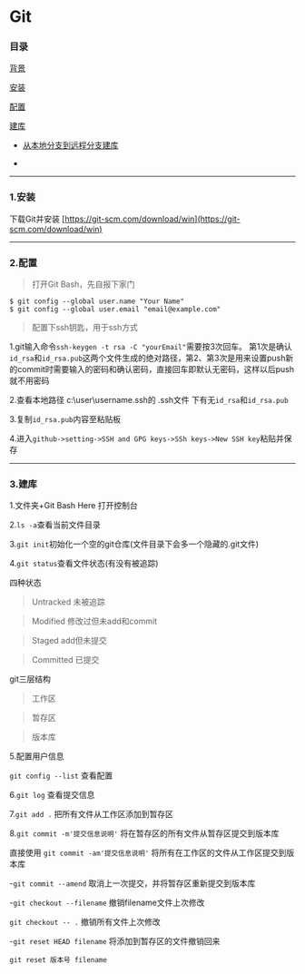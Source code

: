 # Git

### 目录

[背景](#)

[安装](#1.安装)

[配置](#2.配置)

[建库](#3.建库)

- [从本地分支到远程分支建库](#)

- [](#)

---
### 1.安装

下载Git并安装 [https://git-scm.com/download/win](https://git-scm.com/download/win)

---
### 2.配置

> 打开Git Bash，先自报下家门
```
$ git config --global user.name "Your Name"
$ git config --global user.email "email@example.com"
```

> 配置下ssh钥匙，用于ssh方式

1.git输入命令```ssh-keygen -t rsa -C "yourEmail"```需要按3次回车。
第1次是确认```id_rsa```和```id_rsa.pub```这两个文件生成的绝对路径，第2、第3次是用来设置push新的commit时需要输入的密码和确认密码，直接回车即默认无密码，这样以后push就不用密码

2.查看本地路径 c:\user\username\.ssh的 .ssh文件 下有无```id_rsa```和```id_rsa.pub```

3.复制```id_rsa.pub```内容至粘贴板

4.进入```github->setting->SSH and GPG keys->SSh keys->New SSH key```粘贴并保存

---
### 3.建库

1.文件夹+Git Bash Here 打开控制台

2.`ls -a`查看当前文件目录

3.`git init`初始化一个空的git仓库(文件目录下会多一个隐藏的.git文件)

4.`git status`查看文件状态(有没有被追踪)

  四种状态

  > Untracked 未被追踪
  
  > Modified 修改过但未add和commit
  
  > Staged add但未提交
  
  > Committed 已提交
  
  git三层结构

  > 工作区
  
  > 暂存区
  
  > 版本库
  
5.配置用户信息
  
  `git config --list`   查看配置
  
6.`git log` 查看提交信息

7.`git add .` 把所有文件从工作区添加到暂存区

8.`git commit -m'提交信息说明'` 将在暂存区的所有文件从暂存区提交到版本库

  直接使用 `git commit -am'提交信息说明'` 将所有在工作区的文件从工作区提交到版本库
  
-`git commit --amend` 取消上一次提交，并将暂存区重新提交到版本库

-`git checkout --filename` 撤销filename文件上次修改

  `git checkout -- .` 撤销所有文件上次修改
  
-`git reset HEAD filename` 将添加到暂存区的文件撤销回来

  `git reset 版本号 filename`
  
  
  
